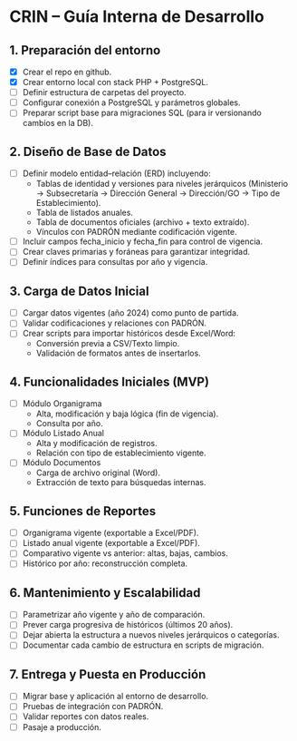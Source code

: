 # CRIN – Guía Interna de Desarrollo

## 1. Preparación del entorno

- [x] Crear el repo en github.
- [x] Crear entorno local con stack PHP + PostgreSQL.
- [ ] Definir estructura de carpetas del proyecto.
- [ ] Configurar conexión a PostgreSQL y parámetros globales.
- [ ] Preparar script base para migraciones SQL (para ir versionando cambios en la DB).

## 2. Diseño de Base de Datos

- [ ] Definir modelo entidad–relación (ERD) incluyendo:
  - Tablas de identidad y versiones para niveles jerárquicos (Ministerio → Subsecretaría → Dirección General → Dirección/GO → Tipo de Establecimiento).
  - Tabla de listados anuales.
  - Tabla de documentos oficiales (archivo + texto extraído).
  - Vínculos con PADRÓN mediante codificación vigente.
- [ ] Incluir campos fecha_inicio y fecha_fin para control de vigencia.
- [ ] Crear claves primarias y foráneas para garantizar integridad.
- [ ] Definir índices para consultas por año y vigencia.

## 3. Carga de Datos Inicial

- [ ] Cargar datos vigentes (año 2024) como punto de partida.
- [ ] Validar codificaciones y relaciones con PADRÓN.
- [ ] Crear scripts para importar históricos desde Excel/Word:
  - Conversión previa a CSV/Texto limpio.
  - Validación de formatos antes de insertarlos.

## 4. Funcionalidades Iniciales (MVP)

- [ ] Módulo Organigrama
  - Alta, modificación y baja lógica (fin de vigencia).
  - Consulta por año.
- [ ] Módulo Listado Anual
  - Alta y modificación de registros.
  - Relación con tipo de establecimiento vigente.
- [ ] Módulo Documentos
  - Carga de archivo original (Word).
  - Extracción de texto para búsquedas internas.

## 5. Funciones de Reportes

- [ ] Organigrama vigente (exportable a Excel/PDF).
- [ ] Listado anual vigente (exportable a Excel/PDF).
- [ ] Comparativo vigente vs anterior: altas, bajas, cambios.
- [ ] Histórico por año: reconstrucción completa.

## 6. Mantenimiento y Escalabilidad

- [ ] Parametrizar año vigente y año de comparación.
- [ ] Prever carga progresiva de históricos (últimos 20 años).
- [ ] Dejar abierta la estructura a nuevos niveles jerárquicos o categorías.
- [ ] Documentar cada cambio de estructura en scripts de migración.

## 7. Entrega y Puesta en Producción

- [ ] Migrar base y aplicación al entorno de desarrollo.
- [ ] Pruebas de integración con PADRÓN.
- [ ] Validar reportes con datos reales.
- [ ] Pasaje a producción.
